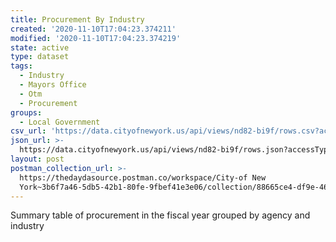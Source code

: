 ```yaml
---
title: Procurement By Industry
created: '2020-11-10T17:04:23.374211'
modified: '2020-11-10T17:04:23.374219'
state: active
type: dataset
tags:
  - Industry
  - Mayors Office
  - Otm
  - Procurement
groups:
  - Local Government
csv_url: 'https://data.cityofnewyork.us/api/views/nd82-bi9f/rows.csv?accessType=DOWNLOAD'
json_url: >-
  https://data.cityofnewyork.us/api/views/nd82-bi9f/rows.json?accessType=DOWNLOAD
layout: post
postman_collection_url: >-
  https://thedaydasource.postman.co/workspace/City-of New
  York~3b6f7a46-5db5-42b1-80fe-9fbef41e3e06/collection/88665ce4-df9e-460c-984d-7c7863d7180c
---
```

Summary table of procurement in the fiscal year grouped by agency and industry
